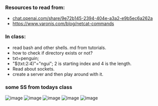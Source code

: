 ### Resources to read from:
- [chat.openai.com/share/9e72b145-2394-404e-a3a2-e9b5ec6a262a](chat.openai.com/share/9e72b145-2394-404e-a3a2-e9b5ec6a262a)
- https://www.varonis.com/blog/netcat-commands
### In class:
- read bash and other shells. md from tutorials.
- how to check if directory exists or not?
- txt=penguin;
- "$(txt:2:4)"="ngui"; 2 is starting index and 4 is the length.
- Read about sockets.
- create a server and then play around with it.
### some SS from todays class
![image](https://github.com/shwetasng/DevOps-Bootcamp-Learnings/assets/103261868/30e24faa-3558-475c-9b78-91bf27e4180f)
![image](https://github.com/shwetasng/DevOps-Bootcamp-Learnings/assets/103261868/8226e6fd-e33b-4ee4-8ee5-5455ee5903a0)
![image](https://github.com/shwetasng/DevOps-Bootcamp-Learnings/assets/103261868/31da82f9-459c-4fb0-b85d-df0e95272be7)
![image](https://github.com/shwetasng/DevOps-Bootcamp-Learnings/assets/103261868/ede9a1a6-2790-48c6-bc96-c8ed1bddf95d)
![image](https://github.com/shwetasng/DevOps-Bootcamp-Learnings/assets/103261868/4a3b8d1a-0051-45de-81db-2e9674da4fb9)



